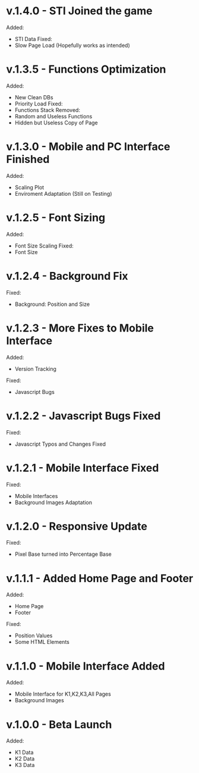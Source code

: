 # v.1.4.0 - STI Joined the game
Added:
- STI Data
Fixed:
- Slow Page Load (Hopefully works as intended)

# v.1.3.5 - Functions Optimization
Added:
- New Clean DBs
- Priority Load
Fixed:
- Functions Stack
Removed:
- Random and Useless Functions
- Hidden but Useless Copy of Page

# v.1.3.0 - Mobile and PC Interface Finished
Added:
- Scaling Plot
- Enviroment Adaptation (Still on Testing)

# v.1.2.5 - Font Sizing
Added:
- Font Size Scaling
Fixed:
- Font Size

# v.1.2.4 - Background Fix
Fixed:
- Background: Position and Size

# v.1.2.3 - More Fixes to Mobile Interface
Added:
- Version Tracking

Fixed:
- Javascript Bugs

# v.1.2.2 - Javascript Bugs Fixed
Fixed:
- Javascript Typos and Changes Fixed

# v.1.2.1 - Mobile Interface Fixed
Fixed:
- Mobile Interfaces
- Background Images Adaptation

# v.1.2.0 - Responsive Update
Fixed:
- Pixel Base turned into Percentage Base

# v.1.1.1 - Added Home Page and Footer
Added:
- Home Page
- Footer

Fixed:
- Position Values
- Some HTML Elements

# v.1.1.0 - Mobile Interface Added
Added:
- Mobile Interface for K1,K2,K3,All Pages
- Background Images

# v.1.0.0 - Beta Launch
Added:
- K1 Data
- K2 Data
- K3 Data
